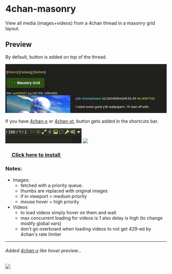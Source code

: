 # 4chan-masonry

View all media (images+videos) from a 4chan thread in a masonry grid layout.

## Preview

By default, button is added on top of the thread.

<img src="preview/preview1.png">

If you have [4chan-x](https://github.com/ccd0/4chan-x) or [4chan-xt](https://github.com/TuxedoTako/4chan-xt), button gets added in the shortcuts bar.

<img src="preview/preview3.png">

<img src="preview/preview2.gif">

### [<img src="preview/4chan-masonry.ico" width="16" height="16"> Click here to install <img src="preview/4chan-masonry.ico" width="16" height="16">](https://github.com/0000xFFFF/4chan-masonry/raw/refs/heads/master/4chan-masonry.user.js)

### Notes:

-   Images:
    -   fetched with a priority queue.
    -   thumbs are replaced with original images
    -   if in viewport = medium priority
    -   mouse hover = high priority
-   Videos
    -   to load videos simply hover on them and wait
    -   max concurrent loading for videos is 1 also delay is high (to change modify global vars)
    -   don't go overboard when loading videos to not get 429-ed by 4chan's rate limiter

---

###### Added [4chan-x](https://github.com/ccd0/4chan-x) like hover preview...

<img src="preview/preview4.gif">
